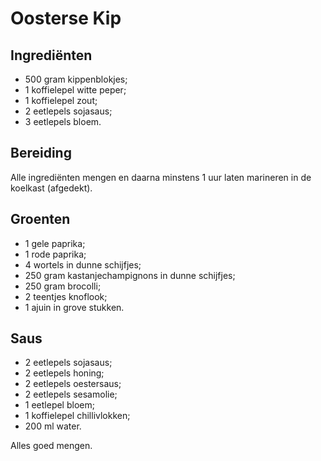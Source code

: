 # Oosterse Kip

## Ingrediënten

* 500 gram kippenblokjes;
* 1 koffielepel witte peper;
* 1 koffielepel zout;
* 2 eetlepels sojasaus;
* 3 eetlepels bloem.

## Bereiding

Alle ingrediënten mengen en daarna minstens 1 uur laten marineren in de koelkast (afgedekt).

## Groenten

* 1 gele paprika;
* 1 rode paprika;
* 4 wortels in dunne schijfjes;
* 250 gram kastanjechampignons in dunne schijfjes;
* 250 gram brocolli;
* 2 teentjes knoflook;
* 1 ajuin in grove stukken.

## Saus

* 2 eetlepels sojasaus;
* 2 eetlepels honing;
* 2 eetlepels oestersaus;
* 2 eetlepels sesamolie;
* 1 eetlepel bloem;
* 1 koffielepel chillivlokken;
* 200 ml water.

Alles goed mengen.